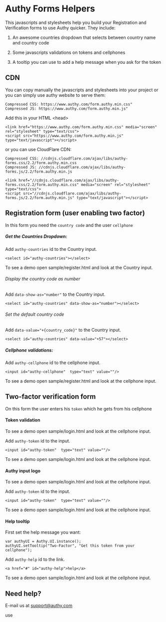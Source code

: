# Authy Forms Helpers

This javascripts and stylesheets help you build your Registration and
Verification forms to use Authy quicker.
They include:

1. An awesome countries dropdown that selects between country name and country
   code

2. Some javascripts validations on tokens and cellphones

3. A tooltip you can use to add a help message when you ask for the token


## CDN

You can copy manually the javascripts and stylesheets into your project or you can simply use authy website to serve them:

    Compressed CSS: https://www.authy.com/form.authy.min.css"
    Compressed JS: https://www.authy.com/form.authy.min.js"

Add this in your HTML \<head\>

    <link href="https://www.authy.com/form.authy.min.css" media="screen" rel="stylesheet" type="text/css">
    <script src="https://www.authy.com/form.authy.min.js" type="text/javascript"></script>

or you can use CloudFlare CDN:

    Compressed CSS: //cdnjs.cloudflare.com/ajax/libs/authy-forms.css/2.2/form.authy.min.css
    Compressed JS: //cdnjs.cloudflare.com/ajax/libs/authy-forms.js/2.2/form.authy.min.js

    <link href="//cdnjs.cloudflare.com/ajax/libs/authy-forms.css/2.2/form.authy.min.css" media="screen" rel="stylesheet" type="text/css">
    <script src="//cdnjs.cloudflare.com/ajax/libs/authy-forms.js/2.2/form.authy.min.js" type="text/javascript"></script>


## Registration form (user enabling two factor)

In  this form you need the `country code` and the user `cellphone`

##### Get the Countries Dropdown:

Add `authy-countries` id to the Country input.

    <select id="authy-countries"></select>

To see a demo open sample/register.html and look at the Country input.

###### Display the country code as number

Add `data-show-as="number"` to the Country input.

    <select id="authy-countries" data-show-as="number"></select>

###### Set the default country code

Add `data-value="+{country_code}"` to the Country input.

    <select id="authy-countries" data-value="+57"></select>

##### Cellphone validations:

Add `authy-cellphone` id to the cellphone input.

    <input id="authy-cellphone"  type="text" value=""/>

To see a demo open sample/register.html and look at the cellphone input.


## Two-factor verification form

On this form the user enters his `token` which he gets from his cellphone


#### Token validation

To see a demo open sample/login.html and look at the cellphone input.

Add `authy-token` id to the input.

    <input id="authy-token"  type="text" value=""/>

To see a demo open sample/login.html and look at the cellphone input.

#### Authy input logo

To see a demo open sample/login.html and look at the cellphone input.

Add `authy-token` id to the input.

    <input id="authy-token"  type="text" value=""/>

To see a demo open sample/login.html and look at the cellphone input.

#### Help tooltip

First set the help message you want:

    var authyUI = Authy.UI.instance();
    authyUI.setTooltip("Two-Factor", "Get this token from your cellphone");

Add `authy-help` id to the link.

    <a href="#" id="authy-help">help</a>

To see a demo open sample/login.html and look at the cellphone input.


## Need help?

E-mail us at support@authy.com

 use
